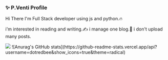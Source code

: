 ### ✨ P.Venti Profile
Hi There  I'm Full Stack developer using js and python.🔥

i'm interested in reading and writing.✍ i manage one blog.🔨
i don't upload many posts.

<img src="https://img.shields.io/github/followers/dotredbee?style=social"/>
![Anurag's GitHub stats](https://github-readme-stats.vercel.app/api?username=dotredbee&show_icons=true&theme=radical)
